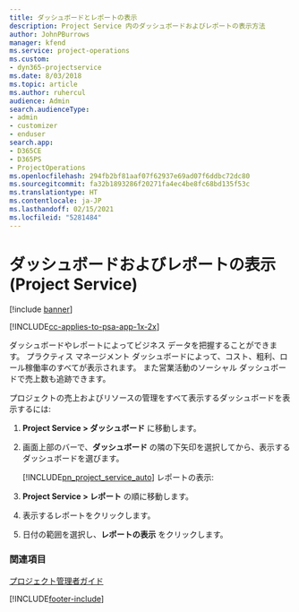 ```yaml
---
title: ダッシュボードとレポートの表示
description: Project Service 内のダッシュボードおよびレポートの表示方法
author: JohnPBurrows
manager: kfend
ms.service: project-operations
ms.custom:
- dyn365-projectservice
ms.date: 8/03/2018
ms.topic: article
ms.author: ruhercul
audience: Admin
search.audienceType:
- admin
- customizer
- enduser
search.app:
- D365CE
- D365PS
- ProjectOperations
ms.openlocfilehash: 294fb2bf81aaf07f62937e69ad07f6ddbc72dc80
ms.sourcegitcommit: fa32b1893286f20271fa4ec4be8fc68bd135f53c
ms.translationtype: HT
ms.contentlocale: ja-JP
ms.lasthandoff: 02/15/2021
ms.locfileid: "5281484"
---
```

# <a name="view-dashboards-and-reports-project-service"></a>ダッシュボードおよびレポートの表示 (Project Service)

[!include [banner](../includes/psa-now-project-operations.md)]

[!INCLUDE[cc-applies-to-psa-app-1x-2x](../includes/cc-applies-to-psa-app-1x-2x.md)]

ダッシュボードやレポートによってビジネス データを把握することができます。 プラクティス マネージメント ダッシュボードによって、コスト、粗利、ロール稼働率のすべてが表示されます。 また営業活動のソーシャル ダッシュボードで売上数も追跡できます。  
  
 プロジェクトの売上およびリソースの管理をすべて表示するダッシュボードを表示するには:  
  
1. **Project Service > ダッシュボード** に移動します。  
  
2. 画面上部のバーで、**ダッシュボード** の隣の下矢印を選択してから、表示するダッシュボードを選びます。  
  
   [!INCLUDE[pn_project_service_auto](../includes/pn-project-service-auto.md)] レポートの表示:  
  
3. **Project Service > レポート** の順に移動します。  
  
4. 表示するレポートをクリックします。  
  
5. 日付の範囲を選択し、**レポートの表示** をクリックします。  
  
### <a name="see-also"></a>関連項目  
 [プロジェクト管理者ガイド](../psa/project-manager-guide.md)


[!INCLUDE[footer-include](../includes/footer-banner.md)]